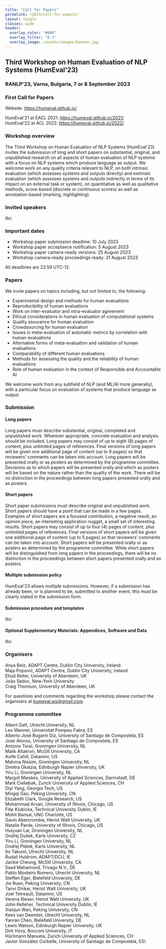 ```yaml
---
title: "Call for Papers"
permalink: /2023/call-for-papers/
layout: single
classes: wide
header:
  overlay_color: "#000"
  overlay_filter: "0.1"
  overlay_image: /assets/images/banner.jpg
---
```


## Third Workshop on Human Evaluation of NLP Systems (HumEval'23)
### RANLP'23, Varna, Bulgaria, 7 or 8 September 2023
### First Call for Papers

Website: <https://humeval.github.io/>

HumEval'21 at EACL 2021: <https://humeval.github.io/2021/> \
HumEval'22 at ACL 2022: <https://humeval.github.io/2022/>

### Workshop overview

The Third Workshop on Human Evaluation of NLP Systems (HumEval'23) invites the submission of long and short papers on substantial, original, and unpublished research on all aspects of human evaluation of NLP systems with a focus on NLP systems which produce language as output. We welcome work on any quality criteria relevant to NLP, on both intrinsic evaluation (which assesses systems and outputs directly) and extrinsic evaluation (which assesses systems and outputs indirectly in terms of its impact on an external task or system), on quantitative as well as qualitative methods, score-based (discrete or continuous scores) as well as annotation-based (marking, highlighting).

### Invited speakers

tbc

### Important dates

* Workshop paper submission deadline: 10 July 2023
* Workshop paper acceptance notification: 5 August 2023
* Workshop paper camera-ready versions: 25 August 2023
* Workshop camera-ready proceedings ready: 31 August 2023

All deadlines are 23:59 UTC-12.


### Papers

We invite papers on topics including, but not limited to, the following:

* Experimental design and methods for human evaluations
* Reproducibility of human evaluations
* Work on inter-evaluator and intra-evaluator agreement
* Ethical considerations in human evaluation of computational systems
* Quality assurance for human evaluation
* Crowdsourcing for human evaluation
* Issues in meta-evaluation of automatic metrics by correlation with human evaluations
* Alternative forms of meta-evaluation and validation of human evaluations
* Comparability of different human evaluations
* Methods for assessing the quality and the reliability of human evaluations
* Role of human evaluation in the context of Responsible and Accountable AI

We welcome work from any subfield of NLP (and ML/AI more generally), with a particular focus on evaluation of systems that produce language as output.

### Submission

#### Long papers
Long papers must describe substantial, original, completed and unpublished work. Wherever appropriate, concrete evaluation and analysis should be included. Long papers may consist of up to eight (8) pages of content, plus unlimited pages of references. Final versions of long papers will be given one additional page of content (up to 9 pages) so that reviewers’ comments can be taken into account. Long papers will be presented orally or as posters as determined by the programme committee. Decisions as to which papers will be presented orally and which as posters will be based on the nature rather than the quality of the work. There will be no distinction in the proceedings between long papers presented orally and as posters.

#### Short papers
Short paper submissions must describe original and unpublished work. Short papers should have a point that can be made in a few pages. Examples of short papers are a focused contribution, a negative result, an opinion piece, an interesting application nugget, a small set of interesting results. Short papers may consist of up to four (4) pages of content, plus unlimited pages of references. Final versions of short papers will be given one additional page of content (up to 5 pages) so that reviewers’ comments can be taken into account. Short papers will be presented orally or as posters as determined by the programme committee. While short papers will be distinguished from long papers in the proceedings, there will be no distinction in the proceedings between short papers presented orally and as posters.

#### Multiple submission policy
HumEval'23 allows multiple submissions. However, if a submission has already been, or is planned to be, submitted to another event, this must be clearly stated in the submission form.

#### Submission procedure and templates

tbc

#### Optional Supplementary Materials: Appendices, Software and Data

tbc

### Organisers

Anya Belz, ADAPT Centre, Dublin City University, Ireland\
Maja Popović, ADAPT Centre, Dublin City University, Ireland\
Ehud Reiter, University of Aberdeen, UK\
João Sedoc, New-York University\
Craig Thomson, University of Aberdeen, UK

For questions and comments regarding the workshop please contact the organisers at <humeval.ws@gmail.com>.

### Programme committee

Albert Gatt, Utrecht University, NL\
Leo Wanner, Universitat Pompeu Fabra, ES\
Alberto José Bugarín Diz, University of Santiago de Compostela, ES\
Jose Alonso, University of Santiago de Compostela, ES\
Antonio Toral, Groningen University, NL\
Malik Altakrori, McGill University, CA\
Aoife Cahill, Dataminr, US\
Malvina Nissim, Groningen University, NL\
Dimitra Gkatzia, Edinburgh Napier University, UK\
Yiru Li, Groningen University, NL\
Margot Mieskes, University of Applied Sciences, Darmstadt, DE\
Mark Cieliebak, Zurich University of Applied Sciences, CH\
Diyi Yang, Georgia Tech, US\
Mingqi Gao, Peking University, CN\
Elizabeth Clark, Google Research, US\
Mohammad Arvan, University of Illinois, Chicago, US\
Filip Klubicka, Technical University Dublin, IE\
Mohit Bansal, UNC Charlotte, US\
Gavin Abercrombie, Heriot Watt University, UK\
Natalie Parde, University of Illinois, Chicago, US\
Huiyuan Lai, Groningen University, NL\
Ondřej Dušek, Karls University, CZ\
Yiru Li, Groningen University, NL\
Ondřej Plátek, Karls University, NL\
Ito Takumi, Utrecht University, NL\
Rudali Huidrom, ADAPT/DCU, IE\
Jackie Cheung, McGill University, CA\
Saad Mahamood, Trivago N.V., DE\
Pablo Mosteiro Romero, Utrecht University, NL\
Steffen Eger, Bielefeld University, DE\
Jie Ruan, Peking University, CN\
Tanvi Dinkar, Heriot Watt University, UK\
Joel Tetreault, Dataminr, US\
Verena Rieser, Heriot Watt University, UK\
John Kelleher, Technical University Dublin, IE\
Xiaojun Wan, Peking University, CN\
Kees van Deemter, Utrecht University, NL\
Yanran Chen, Bielefeld University, DE\
Lewis Watson, Edinburgh Napier University, UK\
Dirk Hovy, Bocconi University, IT\
Hürlimann Manuela, Zurich University of Applied Sciences, CH\
Javier González Corbelle, University of Santiago de Compostela, ES\
